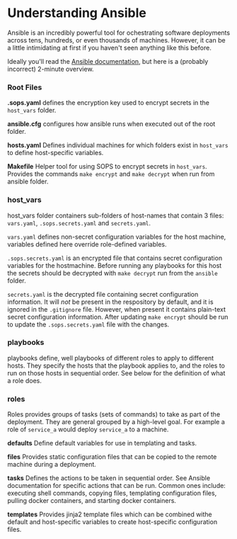 # Understanding Ansible

Ansible is an incredibly powerful tool for ochestrating software deployments
across tens, hundreds, or even thousands of machines. However, it can be a little
intimidating at first if you haven't seen anything like this before.

Ideally you'll read the [Ansible documentation](https://docs.ansible.com/?extIdCarryOver=true&sc_cid=701f2000001OH7YAAW), but here is a (probably incorrect)
2-minute overview.

### Root Files

**.sops.yaml** defines the encryption key used to encrypt secrets in the `host_vars` folder.

**ansible.cfg** configures how ansible runs when executed out of the root folder.

**hosts.yaml** Defines individual machines for which folders exist in `host_vars` to define host-specific variables.

**Makefile** Helper tool for using SOPS to encrypt secrets in `host_vars`. Provides the commands `make encrypt` and `make decrypt` when run from ansible folder.

### host_vars

host_vars folder containers sub-folders of host-names that contain 3 files: `vars.yaml`, `.sops.secrets.yaml` and `secrets.yaml`.

`vars.yaml` defines non-secret configuration variables for the host machine, 
variables defined here override role-defined variables.

`.sops.secrets.yaml` is an encrypted file that contains secret configuration
variables for the hostmachine. Before running any playbooks for this host the
secrets should be decrypted with `make decrypt` run from the `ansible` folder.

`secrets.yaml` is the decrypted file containing secret configuration information.
It will _not_ be present in the respository by default, and it is ignored in the
`.gitignore` file. However, when present it contains plain-text secret configuration
information. After updating `make encrypt` should be run to update the `.sops.secrets.yaml` file with the changes.

### playbooks

playbooks define, well playbooks of different roles to apply to different hosts.
They specify the hosts that the playbook applies to, and the roles to run on those
hosts in sequential order. See below for the definition of what a role does.

### roles

Roles provides groups of tasks (sets of commands) to take as part of the deployment.
They are general grouped by a high-level goal. For example a role of `service_a`
would deploy `service_a` to a machine.

**defaults** Define default variables for use in templating and tasks.

**files** Provides static configuration files that can be copied to the remote
machine during a deployment.

**tasks** Defines the actions to be taken in sequential order. See Ansible documentation for specific actions that can be run. Common ones include: executing
shell commands, copying files, templating configuration files, pulling docker containers, and starting docker containers.

**templates** Provides jinja2 template files which can be combined withe default
and host-specific variables to create host-specific configuration files.